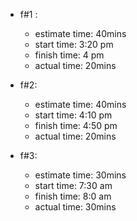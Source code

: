 * f#1 :
    * estimate time: 40mins 
    * start time: 3:20 pm
    * finish time: 4 pm
    * actual time: 20mins

* f#2: 
    * estimate time: 40mins 
    * start time: 4:10 pm
    * finish time: 4:50 pm
    * actual time: 20mins
* f#3:
    * estimate time: 30mins 
    * start time: 7:30 am
    * finish time: 8:0 am
    * actual time: 30mins 